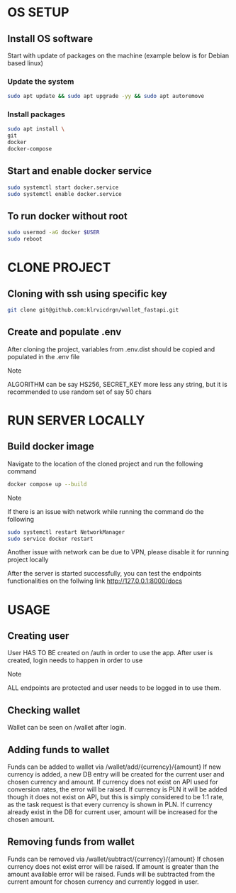 # OS SETUP

## Install OS software
Start with update of packages on the machine (example below is for Debian based linux)

### Update the system
```bash
sudo apt update && sudo apt upgrade -yy && sudo apt autoremove
```

### Install packages
```bash
sudo apt install \
git
docker
docker-compose
```

## Start and enable docker service
```bash
sudo systemctl start docker.service
sudo systemctl enable docker.service
```

## To run docker without root
```bash
sudo usermod -aG docker $USER
sudo reboot
```

# CLONE PROJECT

## Cloning with ssh using specific key
```bash
git clone git@github.com:klrvicdrgn/wallet_fastapi.git
```

## Create and populate .env
After cloning the project, variables from .env.dist should be copied and populated in the .env file

> [!NOTE]
> ALGORITHM can be say HS256, SECRET_KEY more less any string, but it is recommended to use random set of say 50 chars

# RUN SERVER LOCALLY

## Build docker image
Navigate to the location of the cloned project and run the following command

```bash
docker compose up --build
```

> [!NOTE]
> If there is an issue with network while running the command do the following

```bash
sudo systemctl restart NetworkManager
sudo service docker restart
```

Another issue with network can be due to VPN, please disable it for running project locally

After the server is started successfully, you can test the endpoints functionalities on the follwing link http://127.0.0.1:8000/docs


# USAGE

## Creating user
User HAS TO BE created on /auth in order to use the app.
After user is created, login needs to happen in order to use

> [!NOTE]
>ALL endpoints are protected and user needs to be logged in to use them.

## Checking wallet
Wallet can be seen on /wallet after login. 

## Adding funds to wallet
Funds can be added to wallet via /wallet/add/{currency}/{amount}
If new currency is added, a new DB entry will be created for the current user and chosen currency and amount.
If currency does not exist on API used for conversion rates, the error will be raised.
If currency is PLN it will be added though it does not exist on API, but this is simply considered to be 1:1 rate, as the task request is that every currency is shown in PLN.
If currency already exist in the DB for current user, amount will be increased for the chosen amount.

## Removing funds from wallet
Funds can be removed via /wallet/subtract/{currency}/{amount}
If chosen currency does not exist error will be raised.
If amount is greater than the amount available error will be raised.
Funds will be subtracted from the current amount for chosen currency and currently logged in user.